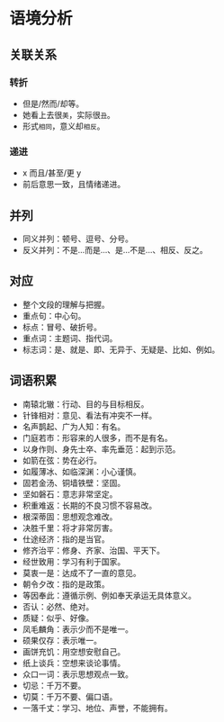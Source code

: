 # 语境分析

## 关联关系

### 转折

* 但是/然而/却等。
* 她看上去很`美`，实际很`丑`。
* 形式`相同`，意义却`相反`。

### 递进

* x 而且/甚至/更 y 
* 前后意思一致，且情绪递进。

## 并列

* 同义并列：顿号、逗号、分号。
* 反义并列：不是...而是...、是...不是...、相反、反之。

## 对应

* 整个文段的理解与把握。
* 重点句：中心句。
* 标点：冒号、破折号。
* 重点词：主题词、指代词。
* 标志词：是、就是、即、无异于、无疑是、比如、例如。

## 词语积累

* 南辕北辙：行动、目的与目标相反。
* 针锋相对：意见、看法有冲突不一样。
* 名声鹊起、广为人知：有名。
* 门庭若市：形容来的人很多，而不是有名。
* 以身作则、身先士卒、率先垂范：起到示范。
* 如箭在弦：势在必行。
* 如履薄冰、如临深渊：小心谨慎。
* 固若金汤、铜墙铁壁：坚固。
* 坚如磐石：意志非常坚定。
* 积重难返：长期的不良习惯不容易改。
* 根深蒂固：思想观念难改。
* 决胜千里：将才非常厉害。
* 仕途经济：指的是当官。
* 修齐治平：修身、齐家、治国、平天下。
* 经世致用：学习有利于国家。
* 莫衷一是：达成不了一直的意见。
* 朝令夕改：指的是政策。
* 等因奉此：遵循示例、例如奉天承运无具体意义。
* 否认：必然、绝对。
* 质疑：似乎、好像。
* 凤毛麟角：表示少而不是唯一。
* 硕果仅存：表示唯一。
* 画饼充饥：用空想安慰自己。
* 纸上谈兵：空想来谈论事情。
* 众口一词：表示思想观点一致。
* 切忌：千万不要。
* 切莫：千万不要、偏口语。
* 一落千丈：学习、地位、声誉，不能拥有。